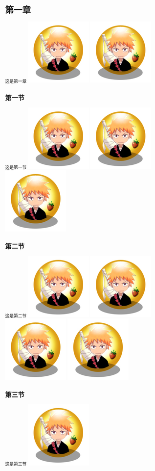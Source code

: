 # 第一章
这是第一章
![第一章图片1](img/head.jpg) ![第一章图片2](img/head.jpg)

## 第一节
这是第一节
![第一节图片1](img/head.jpg) ![第一节图片2](img/head.jpg) ![第一节图片3](img/head.jpg)

## 第二节
这是第二节
![第二节图片1](img/head.jpg) ![第二节图片2](img/head.jpg) ![第二节图片3](img/head.jpg) ![第二节图片4](img/head.jpg)

## 第三节
这是第三节
![第三节图片](img/head.jpg)
